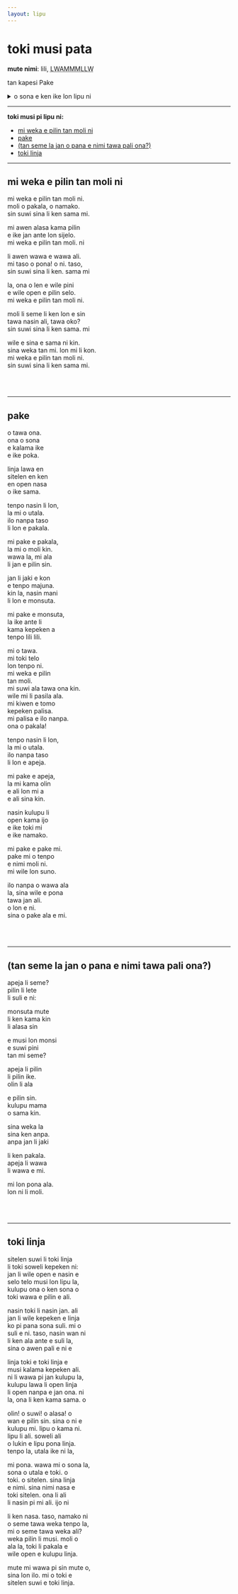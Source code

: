 ```yaml
---  
layout: lipu
---
```



# toki musi pata
**mute nimi**: lili, <abbr title="671">LWAMMMLLW</abbr> 

tan kapesi Pake

<details>
  <summary>o sona e ken ike lon lipu ni</summary>
  <ul>
    <li></li>
  </ul>
</details>

***

<strong>toki musi pi lipu ni:</strong>
<ul>
  <li><a href="#mi-weka-e-pilin-tan-moli-ni">mi weka e pilin tan moli ni</a></li>
  <li><a href="#pake">pake</a></li>
  <li><a href="#tan-seme">(tan seme la jan o pana e nimi tawa pali ona?) </a></li>
  <li><a href="#toki-linja">toki linja</a></li>
</ul>

***

## mi weka e pilin tan moli ni

mi weka e pilin tan moli ni.  
moli o pakala, o namako.  
sin suwi sina li ken sama mi.  
  
mi awen alasa kama pilin  
e ike jan ante lon sijelo.  
mi weka e pilin tan moli. ni  
  
li awen wawa e wawa ali.  
mi taso o pona! o ni. taso,  
sin suwi sina li ken. sama mi  
  
la, ona o len e wile pini  
e wile open e pilin selo.   
mi weka e pilin tan moli ni.  
  
moli li seme li ken lon e sin  
tawa nasin ali, tawa oko?   
sin suwi sina li ken sama. mi   
  
wile e sina e sama ni kin.  
sina weka tan mi. lon mi li kon.  
mi weka e pilin tan moli ni.  
sin suwi sina li ken sama mi.  

<br><br>

***

## pake  
  
o tawa ona.   
ona o sona  
e kalama ike  
e ike poka.  
  
linja lawa en  
sitelen en ken  
en open nasa  
o ike sama.  
  
tenpo nasin li lon,  
la mi o utala.  
ilo nanpa taso  
li lon e pakala.  
  
mi pake e pakala,  
la mi o moli kin.  
wawa la, mi ala  
li jan e pilin sin.  
  
jan li jaki e kon  
e tenpo majuna.  
kin la, nasin mani  
li lon e monsuta.  
  
mi pake e monsuta,  
la ike ante li  
kama kepeken a  
tenpo lili lili.  
  
mi o tawa.  
mi toki telo  
lon tenpo ni.  
mi weka e pilin  
tan moli.  
mi suwi ala tawa ona kin.   
wile mi li pasila ala.  
mi kiwen e tomo  
kepeken palisa.  
mi palisa e ilo nanpa.  
ona o pakala!  
  
tenpo nasin li lon,  
la mi o utala.  
ilo nanpa taso  
li lon e apeja.  
  
mi pake e apeja,  
la mi kama olin  
e ali lon mi a  
e ali sina kin.  
  
nasin kulupu li  
open kama ijo  
e ike toki mi  
e ike namako.  
  
mi pake e pake mi.  
pake mi o tenpo   
e nimi moli ni.  
mi wile lon suno.  
  
ilo nanpa o wawa ala  
la, sina wile e pona   
tawa jan ali.  
o lon e ni.  
sina o pake ala e mi.  

<br><br>

***  
  
<h2 id="tan-seme">(tan seme la jan o pana e nimi tawa pali ona?)</h2>   
  
apeja li seme?  
pilin li lete  
li suli e ni:  
  
monsuta mute   
li ken kama kin  
li alasa sin  
  
e musi lon monsi  
e suwi pini  
tan mi seme?  
  
apeja li pilin  
li pilin ike.  
olin li ala  
  
e pilin sin.  
kulupu mama  
o sama kin.  
  
sina weka la  
sina ken anpa.  
anpa jan li jaki  
  
li ken pakala.  
apeja li wawa  
li wawa e mi.  
  
mi lon pona ala.  
lon ni li moli.  

<br><br>
  
***  
  
## toki linja  
  
sitelen suwi li toki linja  
li toki soweli kepeken ni:  
jan li wile open e nasin e  
selo telo musi lon lipu la,  
kulupu ona o ken sona o  
toki wawa e pilin e ali.  
  
nasin toki li nasin jan. ali  
jan li wile kepeken e linja  
ko pi pana sona suli. mi o  
suli e ni. taso, nasin wan ni  
li ken ala ante e suli la,   
sina o awen pali e ni e  
  
linja toki e toki linja e  
musi kalama kepeken ali.  
ni li wawa pi jan kulupu la,  
kulupu lawa li open linja  
li open nanpa e jan ona. ni  
la, ona li ken kama sama. o   
  
olin! o suwi! o alasa! o  
wan e pilin sin. sina o ni e   
kulupu mi. lipu o kama ni.  
lipu li ali. soweli ali   
o lukin e lipu pona linja.  
tenpo la, utala ike ni la,   
  
mi pona. wawa mi o sona la,  
sona o utala e toki. o  
toki. o sitelen. sina linja  
e nimi. sina nimi nasa e  
toki sitelen. ona li ali  
li nasin pi mi ali. ijo ni  
  
li ken nasa. taso, namako ni  
o seme tawa weka tenpo la,  
mi o seme tawa weka ali?   
weka pilin li musi. moli o  
ala la, toki li pakala e  
wile open e kulupu linja.  
  
mute mi wawa pi sin mute o,   
sina lon ilo. mi o toki e  
sitelen suwi e toki linja.  